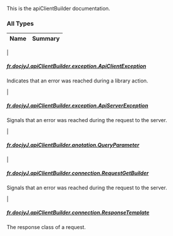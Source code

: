 

This is the apiClientBuilder documentation.

### All Types

| Name | Summary |
|---|---|
|

##### [fr.docjyJ.apiClientBuilder.exception.ApiClientException](../fr.docjy-j.api-client-builder.exception/-api-client-exception.md)

Indicates that an error was reached during a library action.


|

##### [fr.docjyJ.apiClientBuilder.exception.ApiServerException](../fr.docjy-j.api-client-builder.exception/-api-server-exception/index.md)

Signals that an error was reached during the request to the server.


|

##### [fr.docjyJ.apiClientBuilder.anotation.QueryParameter](../fr.docjy-j.api-client-builder.anotation/-query-parameter/index.md)


|

##### [fr.docjyJ.apiClientBuilder.connection.RequestGetBuilder](../fr.docjy-j.api-client-builder.connection/-request-get-builder/index.md)

Signals that an error was reached during the request to the server.


|

##### [fr.docjyJ.apiClientBuilder.connection.ResponseTemplate](../fr.docjy-j.api-client-builder.connection/-response-template.md)

The response class of a request.


